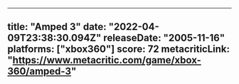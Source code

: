 
---
title: "Amped 3"
date: "2022-04-09T23:38:30.094Z"
releaseDate: "2005-11-16"
platforms: ["xbox360"]
score: 72
metacriticLink: "https://www.metacritic.com/game/xbox-360/amped-3"
---
